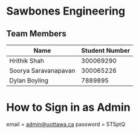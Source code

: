 # Sawbones Engineering

## Team Members

| Name | Student Number |
| --- | --- |
| Hrithik Shah | 300069290 |
| Soorya Saravanapavan | 300065226 |
| Dylan Boyling | 7889895 |

# How to Sign in as Admin

email = admin@uottawa.ca
password = 5T5ptQ